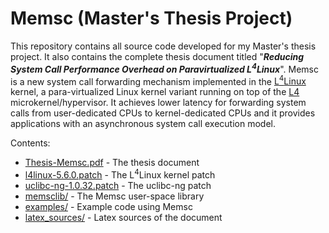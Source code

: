 Memsc (Master's Thesis Project)
==========

This repository contains all source code developed for my Master's thesis project. It also contains the complete thesis document titled "_**Reducing System Call Performance Overhead on Paravirtualized L<sup>4</sup>Linux**_". Memsc is a new system call forwarding mechanism implemented in the [L<sup>4</sup>Linux](https://l4linux.org/overview.shtml) kernel, a para-virtualized Linux kernel variant running on top of the [L4](https://l4re.org/) microkernel/hypervisor. It achieves lower latency for forwarding system calls from user-dedicated CPUs to kernel-dedicated CPUs and it provides applications with an asynchronous system call execution model.

Contents:

  * [Thesis-Memsc.pdf](https://github.com/ilstam/memsc-master-thesis/blob/master/Thesis-Memsc.pdf) - The thesis document
  * [l4linux-5.6.0.patch](https://github.com/ilstam/memsc-master-thesis/blob/master/l4linux-5.6.0.patch) - The L<sup>4</sup>Linux kernel patch
  * [uclibc-ng-1.0.32.patch](https://github.com/ilstam/memsc-master-thesis/blob/master/uclibc-ng-1.0.32.patch) - The uclibc-ng patch
  * [memsclib/](https://github.com/ilstam/memsc-master-thesis/tree/master/memsclib) - The Memsc user-space library
  * [examples/](https://github.com/ilstam/memsc-master-thesis/tree/master/examples) - Example code using Memsc
  * [latex\_sources/](https://github.com/ilstam/memsc-master-thesis/tree/master/latex_sources) - Latex sources of the document
